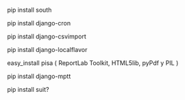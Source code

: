 pip install south

pip install django-cron

pip install django-csvimport

pip install django-localflavor

easy_install pisa ( ReportLab Toolkit, HTML5lib, pyPdf y PIL )

pip install django-mptt

pip install suit?